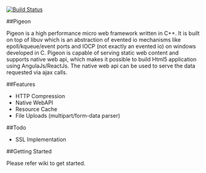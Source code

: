 [![Build Status](https://travis-ci.org/kamlesh-bambarde/pigeon.svg?branch=master)](https://travis-ci.org/kamlesh-bambarde/pigeon)

##Pigeon

Pigeon is a high performance micro web framework written in C++. It is built on top of libuv which is an abstraction of evented io mechanisms like epoll/kqueue/event ports and IOCP (not exactly an evented io) on windows developed in C.
Pigeon is capable of serving static web content and supports native web api, which makes it possible to build Html5 application using AngulaJs/ReactJs. The native web api can  be used to serve the data requested via ajax calls.

##Features

- HTTP Compression
- Native WebAPI
- Resource Cache
- File Uploads (multipart/form-data parser)

##Todo
- SSL Implementation

##Getting Started

Please refer wiki to get started.

